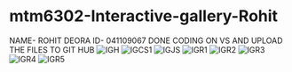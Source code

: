 # mtm6302-Interactive-gallery-Rohit
NAME- ROHIT DEORA
ID- 041109067
DONE CODING ON VS AND UPLOAD THE FILES TO GIT HUB
![IGH](https://github.com/user-attachments/assets/48c6e4d4-4fa7-4a76-ad24-a9b061901455)
![IGCS1](https://github.com/user-attachments/assets/d011ab8b-c85c-4072-8a2d-e1424cf0ac03)
![IGJS](https://github.com/user-attachments/assets/bb07c939-3de0-47c9-9141-a1b5cf7da1bb)
![IGR1](https://github.com/user-attachments/assets/f7f53517-c518-4902-974e-e7be51fccf7c)
![IGR2](https://github.com/user-attachments/assets/e16fcb90-7dd4-495e-af21-bfe796f6f5eb)
![IGR3](https://github.com/user-attachments/assets/4e635af5-1f6f-4906-9f5c-ae8d83477f41)
![IGR4](https://github.com/user-attachments/assets/2f09d466-23a6-45c0-b472-8894759ad3e1)
![IGR5](https://github.com/user-attachments/assets/a9b9726d-4735-4156-a861-7b0e07a26a2a)











